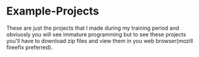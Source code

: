 # Example-Projects
These are just the projects that I made during my training period and obviuosly you will see immature programming but to see these projects you'll have to download zip files and view them in you web browser(mozill fireefix preferred).
